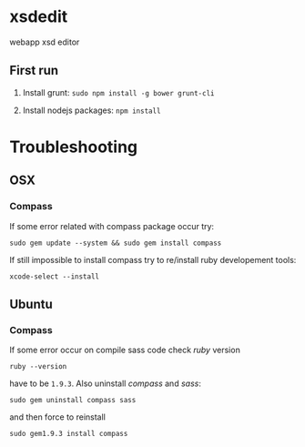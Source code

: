 xsdedit
=======

webapp xsd editor


First run
---------

1. Install grunt: `sudo npm install -g bower grunt-cli`

2. Install nodejs packages: `npm install`



# Troubleshooting

## OSX

### Compass
If some error related with compass package occur try:

    sudo gem update --system && sudo gem install compass

If still impossible to install compass try to re/install ruby developement tools:

    xcode-select --install
    
## Ubuntu

### Compass
If some error occur on compile sass code check _ruby_ version 

    ruby --version

have to be `1.9.3`. Also uninstall _compass_ and _sass_:

    sudo gem uninstall compass sass

  
and then force to reinstall 

    sudo gem1.9.3 install compass